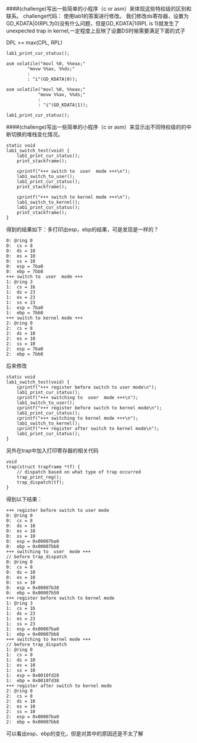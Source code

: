 ####(challenge)写出一些简单的小程序（c or asm）来体现这些特权级的区别和联系。
challenge代码：
使用lab1的答案进行修改。
我们修改ds寄存器，设置为GD_KDATA|0(RPL为0)没有什么问题，但是GD_KDATA|1(RPL is 1)就发生了unexpected trap in kernel,一定程度上反映了设置DS时候需要满足下面的式子

DPL >= max(CPL, RPL)


	lab1_print_cur_status();

    asm volatile("movl %0, %%eax;"
    		"movw %%ax, %%ds;"
    		:
    		: "i"(GD_KDATA|0));

    asm volatile("movl %0, %%eax;"
        		"movw %%ax, %%ds;"
        		:
        		: "i"(GD_KDATA|1));

    lab1_print_cur_status();


####(challenge)写出一些简单的小程序（c or asm）来显示出不同特权级的的中断切换的堆栈变化情况。
```
static void
lab1_switch_test(void) {
    lab1_print_cur_status();
    print_stackframe();

    cprintf("+++ switch to  user  mode +++\n");
    lab1_switch_to_user();
    lab1_print_cur_status();
    print_stackframe();

    cprintf("+++ switch to kernel mode +++\n");
    lab1_switch_to_kernel();
	lab1_print_cur_status();
	print_stackframe();
}
```

得到的结果如下：多打印出esp，ebp的结果，可是发现是一样的？

```
0: @ring 0
0:  cs = 8
0:  ds = 10
0:  es = 10
0:  ss = 10
0:  esp = 7ba0
0:  ebp = 7bb8
+++ switch to  user  mode +++
1: @ring 3
1:  cs = 1b
1:  ds = 23
1:  es = 23
1:  ss = 23
1:  esp = 7ba0
1:  ebp = 7bb8
+++ switch to kernel mode +++
2: @ring 0
2:  cs = 8
2:  ds = 10
2:  es = 10
2:  ss = 10
2:  esp = 7ba0
2:  ebp = 7bb8

```


后来修改

```
static void
lab1_switch_test(void) {
	cprintf("+++ register before switch to user mode\n");
	lab1_print_cur_status();
    cprintf("+++ switching to  user  mode +++\n");
    lab1_switch_to_user();
    cprintf("+++ register before switch to kernel mode\n");
    lab1_print_cur_status();
    cprintf("+++ switching to kernel mode +++\n");
    lab1_switch_to_kernel();
    cprintf("+++ register after switch to kernel mode\n");
    lab1_print_cur_status();
}
```

另外在trap中加入打印寄存器的相关代码

```
void
trap(struct trapframe *tf) {
    // dispatch based on what type of trap occurred
	trap_print_reg();
    trap_dispatch(tf);
}
```

得到以下结果：

```
+++ register before switch to user mode
0: @ring 0
0:  cs = 8
0:  ds = 10
0:  es = 10
0:  ss = 10
0:  esp = 0x00007ba0
0:  ebp = 0x00007bb8
+++ switching to  user  mode +++ 
// before trap_dispatch
0: @ring 0
0:  cs = 8
0:  ds = 10
0:  es = 10
0:  ss = 10
0:  esp = 0x00007b38
0:  ebp = 0x00007b50
+++ register before switch to kernel mode
1: @ring 3
1:  cs = 1b
1:  ds = 23
1:  es = 23
1:  ss = 23
1:  esp = 0x00007ba0
1:  ebp = 0x00007bb8
+++ switching to kernel mode +++
// before trap_dispatch
1: @ring 0
1:  cs = 8
1:  ds = 10
1:  es = 10
1:  ss = 10
1:  esp = 0x0010fd20
1:  ebp = 0x0010fd38
+++ register after switch to kernel mode
2: @ring 0
2:  cs = 8
2:  ds = 10
2:  es = 10
2:  ss = 10
2:  esp = 0x00007ba0
2:  ebp = 0x00007bb8
```

可以看出esp、ebp的变化，但是对其中的原因还是不太了解